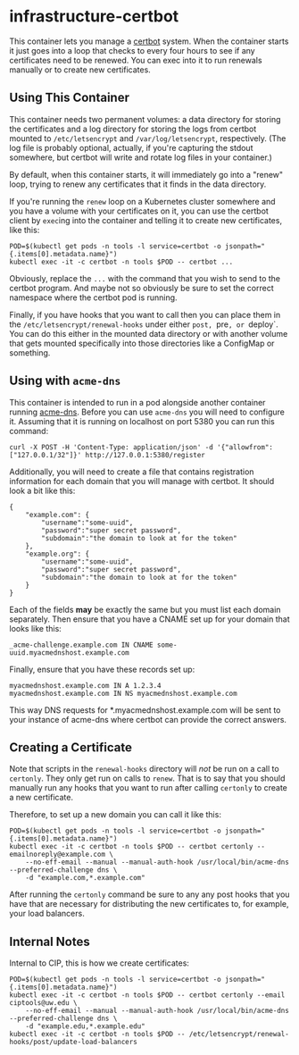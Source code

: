 # infrastructure-certbot
This container lets you manage a [certbot](https://pypi.org/project/certbot/)
system. When the container starts it just goes into a loop that checks to every
four hours to see if any certificates need to be renewed. You can exec into it
to run renewals manually or to create new certificates.

## Using This Container

This container needs two permanent volumes: a data directory for storing the
certificates and a log directory for storing the logs from certbot mounted to
`/etc/letsencrypt` and `/var/log/letsencrypt`, respectively. (The log file is
probably optional, actually, if you're capturing the stdout somewhere, but
certbot will write and rotate log files in your container.)

By default, when this container starts, it will immediately go into a "renew"
loop, trying to renew any certificates that it finds in the data directory.

If you're running the `renew` loop on a Kubernetes cluster somewhere and you
have a volume with your certificates on it, you can use the certbot client by
`exec`ing into the container and telling it to create new certificates, like
this:

    POD=$(kubectl get pods -n tools -l service=certbot -o jsonpath="{.items[0].metadata.name}")
    kubectl exec -it -c certbot -n tools $POD -- certbot ...

Obviously, replace the `...` with the command that you wish to send to the
certbot program. And maybe not so obviously be sure to set the correct
namespace where the certbot pod is running.

Finally, if you have hooks that you want to call then you can place them in the
`/etc/letsencrypt/renewal-hooks` under either `post, `pre`, or `deploy`. You
can do this either in the mounted data directory or with another volume that
gets mounted specifically into those directories like a ConfigMap or something.

## Using with `acme-dns`

This container is intended to run in a pod alongside another container running
[acme-dns](https://github.com/joohoi/acme-dns). Before you can use `acme-dns`
you will need to configure it. Assuming that it is running on localhost on port
5380 you can run this command:

    curl -X POST -H 'Content-Type: application/json' -d '{"allowfrom": ["127.0.0.1/32"]}' http://127.0.0.1:5380/register

Additionally, you will need to create a file that contains registration
information for each domain that you will manage with certbot. It should look
a bit like this:

    {
        "example.com": {
            "username":"some-uuid",
            "password":"super secret password",
            "subdomain":"the domain to look at for the token"
        },
        "example.org": {
            "username":"some-uuid",
            "password":"super secret password",
            "subdomain":"the domain to look at for the token"
        }
    }

Each of the fields **may** be exactly the same but you must list each domain
separately. Then ensure that you have a CNAME set up for your domain that looks
like this:

    _acme-challenge.example.com IN CNAME some-uuid.myacmednshost.example.com

Finally, ensure that you have these records set up:

    myacmednshost.example.com IN A 1.2.3.4
    myacmednshost.example.com IN NS myacmednshost.example.com

This way DNS requests for *.myacmednshost.example.com will be sent to your
instance of acme-dns where certbot can provide the correct answers.

## Creating a Certificate

Note that scripts in the `renewal-hooks` directory will _not_ be run on a call
to `certonly`. They only get run on calls to `renew`. That is to say that you
should manually run any hooks that you want to run after calling `certonly` to
create a new certificate.

Therefore, to set up a new domain you can call it like this:

    POD=$(kubectl get pods -n tools -l service=certbot -o jsonpath="{.items[0].metadata.name}")
    kubectl exec -it -c certbot -n tools $POD -- certbot certonly --emailnoreply@example.com \
        --no-eff-email --manual --manual-auth-hook /usr/local/bin/acme-dns --preferred-challenge dns \
        -d "example.com,*.example.com"

After running the `certonly` command be sure to any any post hooks that you
have that are necessary for distributing the new certificates to, for example,
your load balancers.

## Internal Notes

Internal to CIP, this is how we create certificates:

    POD=$(kubectl get pods -n tools -l service=certbot -o jsonpath="{.items[0].metadata.name}")
    kubectl exec -it -c certbot -n tools $POD -- certbot certonly --email ciptools@uw.edu \
        --no-eff-email --manual --manual-auth-hook /usr/local/bin/acme-dns --preferred-challenge dns \
        -d "example.edu,*.example.edu"
    kubectl exec -it -c certbot -n tools $POD -- /etc/letsencrypt/renewal-hooks/post/update-load-balancers


